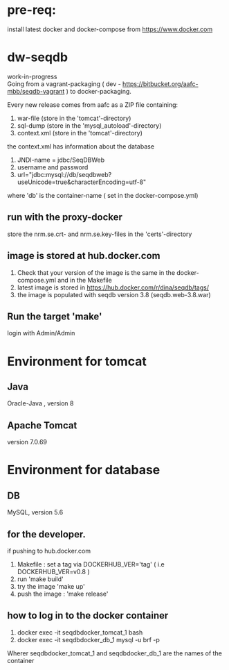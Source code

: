 # pre-req:
install latest docker and docker-compose from https://www.docker.com

# dw-seqdb
work-in-progress <br>
Going from a vagrant-packaging ( dev  - https://bitbucket.org/aafc-mbb/seqdb-vagrant ) to docker-packaging. <br>

Every new release comes from aafc as a ZIP file containing:

1. war-file (store in the 'tomcat'-directory)
2. sql-dump (store in the 'mysql_autoload'-directory)
3. context.xml (store in the 'tomcat'-directory)

the context.xml has information about the database

1. JNDI-name = jdbc/SeqDBWeb
2. username and password 
3. url="jdbc:mysql://db/seqdbweb?useUnicode=true&amp;characterEncoding=utf-8" 

where 'db' is the container-name ( set in the docker-compose.yml)

## run with the proxy-docker
store the nrm.se.crt- and nrm.se.key-files in the 'certs'-directory

## image is stored at hub.docker.com
1. Check that your version of the image is the same in the docker-compose.yml and in the Makefile
2. latest image is stored in https://hub.docker.com/r/dina/seqdb/tags/
3. the image is populated with seqdb version 3.8 (seqdb.web-3.8.war)


## Run the target  'make' <br>
login with Admin/Admin

# Environment for tomcat
## Java
Oracle-Java , version 8 <br>

## Apache Tomcat
version 7.0.69 <br>

# Environment for database
## DB
MySQL, version 5.6 <br>

## for the developer.
if pushing to hub.docker.com

1. Makefile : set a tag via DOCKERHUB_VER='tag' ( i.e DOCKERHUB_VER=v0.8 )
2. run 'make build'
3. try the image 'make up'
4. push the image :  'make release' 

## how to log in to the docker container

1. docker exec -it seqdbdocker_tomcat_1 bash
2. docker exec -it seqdbdocker_db_1 mysql -u brf -p

Wherer seqdbdocker_tomcat_1 and seqdbdocker_db_1 are the names of the container